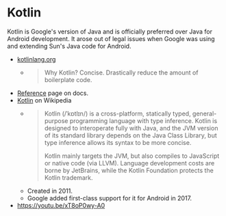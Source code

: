 # Kotlin

Kotlin is Google's version of Java and is officially preferred over Java for Android development. It arose out of legal issues when Google was using and extending Sun's Java code for Android.

- [kotlinlang.org](https://kotlinlang.org)
    - > Why Kotlin? Concise. Drastically reduce the amount of boilerplate code.
- [Reference](https://kotlinlang.org/docs/reference/) page on docs.
- [Kotlin](https://en.wikipedia.org/wiki/Kotlin_(programming_language)) on Wikipedia
    - > Kotlin (/ˈkɒtlɪn/) is a cross-platform, statically typed, general-purpose programming language with type inference. Kotlin is designed to interoperate fully with Java, and the JVM version of its standard library depends on the Java Class Library, but type inference allows its syntax to be more concise.
      >
      > Kotlin mainly targets the JVM, but also compiles to JavaScript or native code (via LLVM). Language development costs are borne by JetBrains, while the Kotlin Foundation protects the Kotlin trademark.
    - Created in 2011.
    - Google added first-class support for it for Android in 2017.
- https://youtu.be/xT8oP0wy-A0
